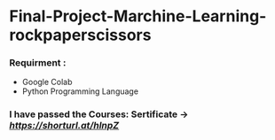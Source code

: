 # Final-Project-Marchine-Learning-rockpaperscissors

### Requirment : 
- Google Colab
- Python Programming Language

### I have passed the Courses: Sertificate -> *https://shorturl.at/hlnpZ*



